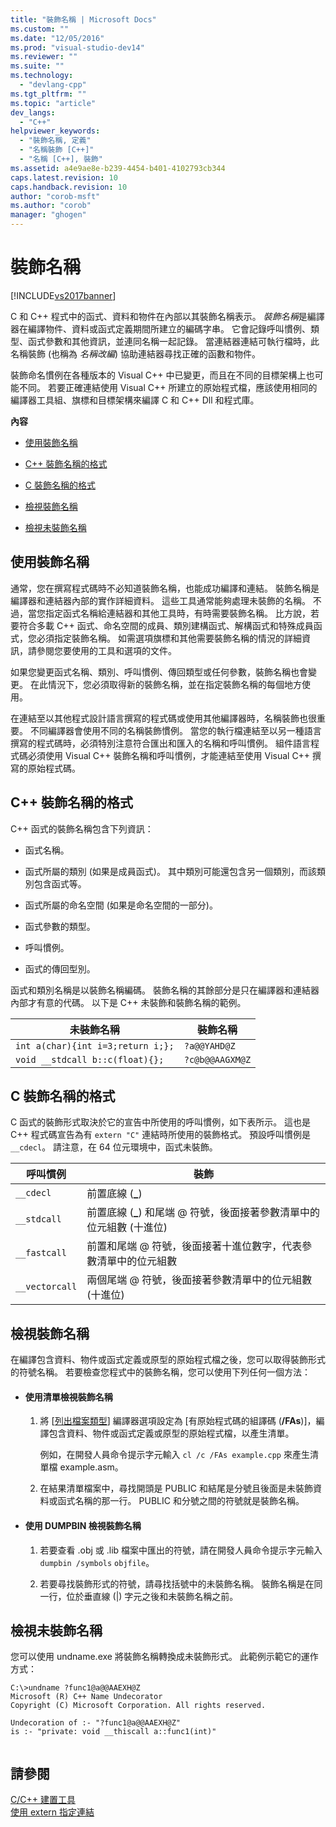 ```yaml
---
title: "裝飾名稱 | Microsoft Docs"
ms.custom: ""
ms.date: "12/05/2016"
ms.prod: "visual-studio-dev14"
ms.reviewer: ""
ms.suite: ""
ms.technology: 
  - "devlang-cpp"
ms.tgt_pltfrm: ""
ms.topic: "article"
dev_langs: 
  - "C++"
helpviewer_keywords: 
  - "裝飾名稱, 定義"
  - "名稱裝飾 [C++]"
  - "名稱 [C++], 裝飾"
ms.assetid: a4e9ae8e-b239-4454-b401-4102793cb344
caps.latest.revision: 10
caps.handback.revision: 10
author: "corob-msft"
ms.author: "corob"
manager: "ghogen"
---
```

# 裝飾名稱
[!INCLUDE[vs2017banner](../../assembler/inline/includes/vs2017banner.md)]

C 和 C\+\+ 程式中的函式、資料和物件在內部以其裝飾名稱表示。  *裝飾名稱*是編譯器在編譯物件、資料或函式定義期間所建立的編碼字串。  它會記錄呼叫慣例、類型、函式參數和其他資訊，並連同名稱一起記錄。  當連結器連結可執行檔時，此名稱裝飾 \(也稱為 *名稱改編*\) 協助連結器尋找正確的函數和物件。  
  
 裝飾命名慣例在各種版本的 Visual C\+\+ 中已變更，而且在不同的目標架構上也可能不同。  若要正確連結使用 Visual C\+\+ 所建立的原始程式檔，應該使用相同的編譯器工具組、旗標和目標架構來編譯 C 和 C\+\+ Dll 和程式庫。  
  
 **內容**  
  
-   [使用裝飾名稱](#Using)  
  
-   [C\+\+ 裝飾名稱的格式](#Format)  
  
-   [C 裝飾名稱的格式](#FormatC)  
  
-   [檢視裝飾名稱](#Viewing)  
  
-   [檢視未裝飾名稱](#Undecorated)  
  
##  <a name="Using"></a> 使用裝飾名稱  
 通常，您在撰寫程式碼時不必知道裝飾名稱，也能成功編譯和連結。  裝飾名稱是編譯器和連結器內部的實作詳細資料。  這些工具通常能夠處理未裝飾的名稱。  不過，當您指定函式名稱給連結器和其他工具時，有時需要裝飾名稱。  比方說，若要符合多載 C\+\+ 函式、命名空間的成員、類別建構函式、解構函式和特殊成員函式，您必須指定裝飾名稱。  如需選項旗標和其他需要裝飾名稱的情況的詳細資訊，請參閱您要使用的工具和選項的文件。  
  
 如果您變更函式名稱、類別、呼叫慣例、傳回類型或任何參數，裝飾名稱也會變更。  在此情況下，您必須取得新的裝飾名稱，並在指定裝飾名稱的每個地方使用。  
  
 在連結至以其他程式設計語言撰寫的程式碼或使用其他編譯器時，名稱裝飾也很重要。  不同編譯器會使用不同的名稱裝飾慣例。  當您的執行檔連結至以另一種語言撰寫的程式碼時，必須特別注意符合匯出和匯入的名稱和呼叫慣例。  組件語言程式碼必須使用 Visual C\+\+ 裝飾名稱和呼叫慣例，才能連結至使用 Visual C\+\+ 撰寫的原始程式碼。  
  
##  <a name="Format"></a> C\+\+ 裝飾名稱的格式  
 C\+\+ 函式的裝飾名稱包含下列資訊：  
  
-   函式名稱。  
  
-   函式所屬的類別 \(如果是成員函式\)。  其中類別可能還包含另一個類別，而該類別包含函式等。  
  
-   函式所屬的命名空間 \(如果是命名空間的一部分\)。  
  
-   函式參數的類型。  
  
-   呼叫慣例。  
  
-   函式的傳回型別。  
  
 函式和類別名稱是以裝飾名稱編碼。  裝飾名稱的其餘部分是只在編譯器和連結器內部才有意的代碼。  以下是 C\+\+ 未裝飾和裝飾名稱的範例。  
  
|未裝飾名稱|裝飾名稱|  
|-----------|----------|  
|`int a(char){int i=3;return i;};`|`?a@@YAHD@Z`|  
|`void __stdcall b::c(float){};`|`?c@b@@AAGXM@Z`|  
  
##  <a name="FormatC"></a> C 裝飾名稱的格式  
 C 函式的裝飾形式取決於它的宣告中所使用的呼叫慣例，如下表所示。  這也是 C\+\+ 程式碼宣告為有 `extern "C"` 連結時所使用的裝飾格式。  預設呼叫慣例是 `__cdecl`。  請注意，在 64 位元環境中，函式未裝飾。  
  
|呼叫慣例|裝飾|  
|----------|--------|  
|`__cdecl`|前置底線 \(**\_**\)|  
|`__stdcall`|前置底線 \(**\_**\) 和尾端 @ 符號，後面接著參數清單中的位元組數 \(十進位\)|  
|`__fastcall`|前置和尾端 @ 符號，後面接著十進位數字，代表參數清單中的位元組數|  
|`__vectorcall`|兩個尾端 @ 符號，後面接著參數清單中的位元組數 \(十進位\)|  
  
##  <a name="Viewing"></a> 檢視裝飾名稱  
 在編譯包含資料、物件或函式定義或原型的原始程式檔之後，您可以取得裝飾形式的符號名稱。  若要檢查您程式中的裝飾名稱，您可以使用下列任何一個方法：  
  
-   #### 使用清單檢視裝飾名稱  
  
    1.  將 \[[列出檔案類型](../../build/reference/fa-fa-listing-file.md)\] 編譯器選項設定為 \[有原始程式碼的組譯碼 \(**\/FAs**\)\]，編譯包含資料、物件或函式定義或原型的原始程式檔，以產生清單。  
  
         例如，在開發人員命令提示字元輸入 `cl /c /FAs example.cpp` 來產生清單檔 example.asm。  
  
    2.  在結果清單檔案中，尋找開頭是 PUBLIC 和結尾是分號且後面是未裝飾資料或函式名稱的那一行。  PUBLIC 和分號之間的符號就是裝飾名稱。  
  
-   #### 使用 DUMPBIN 檢視裝飾名稱  
  
    1.  若要查看 .obj 或 .lib 檔案中匯出的符號，請在開發人員命令提示字元輸入 `dumpbin /symbols` `objfile`。  
  
    2.  若要尋找裝飾形式的符號，請尋找括號中的未裝飾名稱。  裝飾名稱是在同一行，位於垂直線 \(&#124;\) 字元之後和未裝飾名稱之前。  
  
##  <a name="Undecorated"></a> 檢視未裝飾名稱  
 您可以使用 undname.exe 將裝飾名稱轉換成未裝飾形式。  此範例示範它的運作方式：  
  
```  
C:\>undname ?func1@a@@AAEXH@Z  
Microsoft (R) C++ Name Undecorator  
Copyright (C) Microsoft Corporation. All rights reserved.  
  
Undecoration of :- "?func1@a@@AAEXH@Z"  
is :- "private: void __thiscall a::func1(int)"  
  
```  
  
## 請參閱  
 [C\/C\+\+ 建置工具](../../build/reference/c-cpp-build-tools.md)   
 [使用 extern 指定連結](../../cpp/using-extern-to-specify-linkage.md)